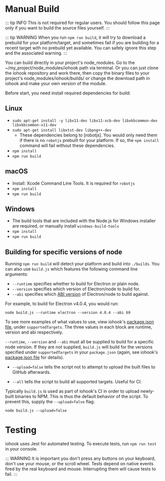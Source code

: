 # Manual Build

::: tip INFO
This is not required for regular users. You should follow this page only if you want to build the source files yourself.
:::

::: tip WARNING
When you run `npm run build`, it will try to download a prebuild for your platform/target, and sometimes fail if you are building for a recent target with no prebuild yet available. You can safely ignore this step and the associated warning.
:::

You can build directly in your project's node_modules. Go to the ~/my_project/node_modules/iohook path via terminal.
Or you can just clone the iohook repository and work there, then copy the binary files to your project's node_modules/iohook/builds/ or change the download path in iohook and make your own version of the module.

Before start, you need install required dependencies for build:

## Linux

- `sudo apt-get install -y libx11-dev libx11-xcb-dev libxkbcommon-dev libxkbcommon-x11-dev`
- `sudo apt-get install libxtst-dev libpng++-dev`
  - These dependencies belong to [robotjs]. You would only need them if there is no `robotjs` prebuilt for your platform. If so, the `npm install` command will fail without these dependencies.
- `npm install`
- `npm run build`

## macOS

- Install: Xcode Command Line Tools. It is required for `robotjs`
- `npm install`
- `npm run build`

## Windows

- The build tools that are included with the Node.js for Windows installer are required, or manually install `windows-build-tools`
- `npm install`
- `npm run build`

## Building for specific versions of node

Running `npm run build` will detect your platform and build into `./builds`. You can also use `build.js` which features the following
command line arguments:

- `--runtime` specifies whether to build for Electron or plain node.
- `--version` specifies which version of Electron/node to build for.
- `--abi` specifies which [ABI version](https://nodejs.org/en/docs/guides/abi-stability/) of Electron/node to build against.

For example, to build for Electron v4.0.4, you would run:

```
node build.js --runtime electron --version 4.0.4 --abi 69
```

To see more examples of what values to use, view iohook's [package.json file](https://github.com/utf26/iohook/blob/master/package.json), under `supportedTargets`. The three values in each block are runtime, version and abi respectively.

`--runtime`, `--version` and `--abi` must all be supplied to build for a specific node version. If they are not supplied, `build.js` will build for the versions specified under `supportedTargets` in your `package.json` (again, see iohook's [package.json file](https://github.com/utf26/iohook/blob/master/package.json) for details).

- `--upload=false` tells the script not to attempt to upload the built files to GitHub afterwards.

- `--all` tells the script to build all supported targets. Useful for CI.

Typically `build.js` is used as part of iohook's CI in order to upload newly-built binaries to NPM. This is thus the default behavior of the script. To prevent this, supply the `--upload=false` flag:

```
node build.js --upload=false
```

# Testing

iohook uses Jest for automated testing. To execute tests, run `npm run test` in your console.

::: WARNING
It is important you don't press any buttons on your keyboard, don't use your mouse, or the scroll wheel. Tests depend on native events fired by the real keyboard and mouse. Interrupting them will cause tests to fail.
:::
